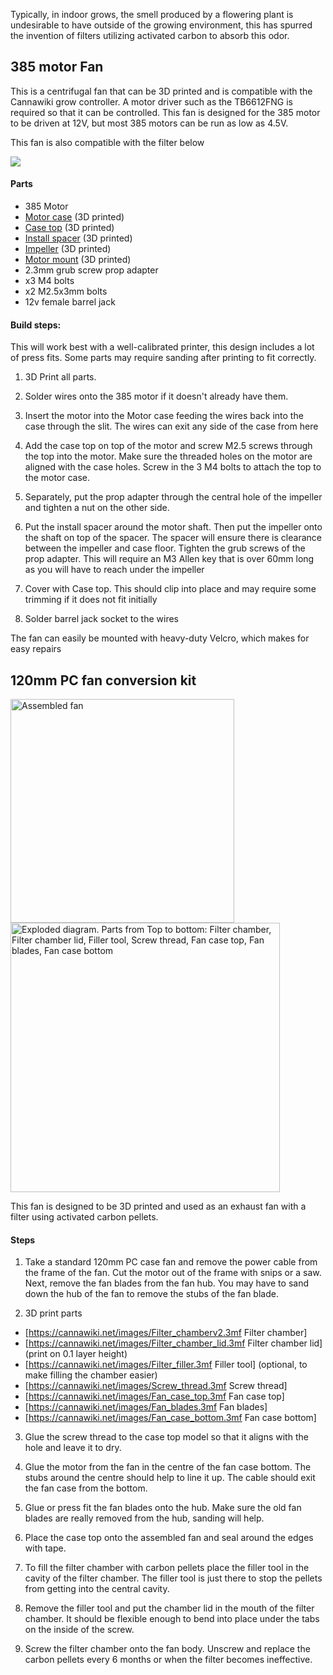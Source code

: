 Typically, in indoor grows, the smell produced by a flowering plant is undesirable to have outside of the growing environment, this has spurred the invention of filters utilizing activated carbon to absorb this odor.

## 385 motor Fan ##
This is a centrifugal fan that can be 3D printed and is compatible with the Cannawiki grow controller. A motor driver such as the TB6612FNG is required so that it can be controlled. This fan is designed for the 385 motor to be driven at 12V, but most 385 motors can be run as low as 4.5V. 

This fan is also compatible with the filter below

<img src='/images/Exploded_diagram_V7_fan.png'>

#### Parts
* 385 Motor
* [Motor case](/images/V6_385_Motor_case.3mf) (3D printed)
* [Case top](/images/V7_385_case_top.3mf) (3D printed)
* [Install spacer](/images/V5_385_install_spacer.3mf) (3D printed)
* [Impeller](/images/V5_385_impeller.3mf) (3D printed)
* [Motor mount](/images/V5_385_motor_mount.3mf) (3D printed)
* 2.3mm grub screw prop adapter
* x3 M4 bolts
* x2 M2.5x3mm bolts
* 12v female barrel jack

#### Build steps:
This will work best with a well-calibrated printer, this design includes a lot of press fits. Some parts may require sanding after printing to fit correctly.

1. 3D Print all parts.

2. Solder wires onto the 385 motor if it doesn't already have them. 

3. Insert the motor into the Motor case feeding the wires back into the case through the slit. The wires can exit any side of the case from here

4. Add the case top on top of the motor and screw M2.5 screws through the top into the motor. Make sure the threaded holes on the motor are aligned with the case holes. Screw in the 3 M4 bolts to attach the top to the motor case.

5. Separately, put the prop adapter through the central hole of the impeller and tighten a nut on the other side.

6. Put the install spacer around the motor shaft. Then put the impeller onto the shaft on top of the spacer. The spacer will ensure there is clearance between the impeller and case floor. Tighten the grub screws of the prop adapter. This will require an M3 Allen key that is over 60mm long as you will have to reach under the impeller

7. Cover with Case top. This should clip into place and may require some trimming if it does not fit initially

8. Solder barrel jack socket to the wires

The fan can easily be mounted with heavy-duty Velcro, which makes for easy repairs

## 120mm PC fan conversion kit 
<img src='/images/Assembled_fan_with_carbon_filter.png' width='358px' title='Assembled fan'>

<img src='/images/120mm_carbon_filter_exploded.png' width='431px' title="Exploded diagram. Parts from Top to bottom: Filter chamber, Filter chamber lid, Filler tool, Screw thread, Fan case top, Fan blades, Fan case bottom">

This fan is designed to be 3D printed and used as an exhaust fan with a filter using activated carbon pellets.

#### Steps
1. Take a standard 120mm PC case fan and remove the power cable from the frame of the fan. Cut the motor out of the frame with snips or a saw. Next, remove the fan blades from the fan hub. You may have to sand down the hub of the fan to remove the stubs of the fan blade.

2. 3D print parts

* [https://cannawiki.net/images/Filter_chamberv2.3mf Filter chamber]
* [https://cannawiki.net/images/Filter_chamber_lid.3mf Filter chamber lid] (print on 0.1 layer height)
* [https://cannawiki.net/images/Filter_filler.3mf Filler tool] (optional, to make filling the chamber easier)
* [https://cannawiki.net/images/Screw_thread.3mf Screw thread]
* [https://cannawiki.net/images/Fan_case_top.3mf Fan case top]
* [https://cannawiki.net/images/Fan_blades.3mf Fan blades]
* [https://cannawiki.net/images/Fan_case_bottom.3mf Fan case bottom]


3. Glue the screw thread to the case top model so that it aligns with the hole and leave it to dry.

4. Glue the motor from the fan in the centre of the fan case bottom. The stubs around the centre should help to line it up. The cable should exit the fan case from the bottom.

5. Glue or press fit the fan blades onto the hub. Make sure the old fan blades are really removed from the hub, sanding will help.

6. Place the case top onto the assembled fan and seal around the edges with tape.

7. To fill the filter chamber with carbon pellets place the filler tool in the cavity of the filter chamber. The filler tool is just there to stop the pellets from getting into the central cavity.

8. Remove the filler tool and put the chamber lid in the mouth of the filter chamber. It should be flexible enough to bend into place under the tabs on the inside of the screw.

9. Screw the filter chamber onto the fan body. Unscrew and replace the carbon pellets every 6 months or when the filter becomes ineffective.